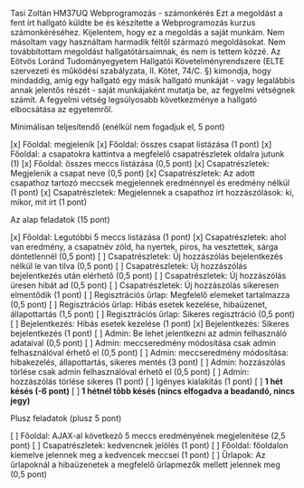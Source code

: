 Tasi Zoltán
HM37UQ
Webprogramozás - számonkérés
Ezt a megoldást a fent írt hallgató küldte be és készítette a Webprogramozás kurzus számonkéréséhez.
Kijelentem, hogy ez a megoldás a saját munkám. Nem másoltam vagy használtam harmadik féltől 
származó megoldásokat. Nem továbbítottam megoldást hallgatótársaimnak, és nem is tettem közzé. 
Az Eötvös Loránd Tudományegyetem Hallgatói Követelményrendszere 
(ELTE szervezeti és működési szabályzata, II. Kötet, 74/C. §) kimondja, hogy mindaddig, 
amíg egy hallgató egy másik hallgató munkáját - vagy legalábbis annak jelentős részét - 
saját munkájaként mutatja be, az fegyelmi vétségnek számít. 
A fegyelmi vétség legsúlyosabb következménye a hallgató elbocsátása az egyetemről.

Minimálisan teljesítendő (enélkül nem fogadjuk el, 5 pont)

[x] Főoldal: megjelenik
[x] Főoldal: összes csapat listázása (1 pont)
[x] Főoldal: a csapatokra kattintva a megfelelő csapatrészletek oldalra jutunk (1)
[x] Főoldal: összes meccs listázása (0,5 pont)
[x] Csapatrészletek: Megjelenik a csapat neve (0,5 pont)
[x] Csapatrészletek: Az adott csapathoz tartozó meccsek megjelennek eredménnyel és eredmény nélkül (1 pont)
[x] Csapatrészletek: Megjelennek a csapathoz írt hozzászólások: ki, mikor, mit írt (1 pont)

Az alap feladatok (15 pont)

[x] Főoldal: Legutóbbi 5 meccs listázása (1 pont)
[x] Csapatrészletek: ahol van eredmény, a csapatnév zöld, ha nyertek, piros, ha vesztettek, sárga döntetlennél (0,5 pont)
[ ] Csapatrészletek: Új hozzászólás bejelentkezés nélkül le van tilva (0,5 pont)
[ ] Csapatrészletek: Új hozzászólás bejelentkezés után elérhető (0,5 pont)
[ ] Csapatrészletek: Új hozzászólás üresen hibát ad (0,5 pont)
[ ] Csapatrészletek: Új hozzászólás sikeresen elmentődik (1 pont)
[ ] Regisztrációs űrlap: Megfelelő elemeket tartalmazza (0,5 pont)
[ ] Regisztrációs űrlap: Hibás esetek kezelése, hibaüzenet, állapottartás (1,5 pont)
[ ] Regisztrációs űrlap: Sikeres regisztráció (0,5 pont)
[ ] Bejelentkezés: Hibás esetek kezelése (1 pont)
[x] Bejelentkezés: Sikeres bejelentkezés (1 pont)
[ ] Admin: Be lehet jelentkezni az admin felhasználó adataival (0,5 pont)
[ ] Admin: meccseredmény módosítása csak admin felhasználóval érhető el (0,5 pont)
[ ] Admin: meccseredmény módosítása: hibakezelés, állapottartás, sikeres mentés (3 pont)
[ ] Admin: hozzászólás törlése csak admin felhasználóval érhető el (0,5 pont)
[ ] Admin: hozzászólás törlése sikeres (1 pont)
[ ] Igényes kialakítás (1 pont)
[ ] **1 hét késés (-6 pont)**
[ ] **1 hétnél több késés (nincs elfogadva a beadandó, nincs jegy)**

Plusz feladatok (plusz 5 pont)

[ ] Főoldal: AJAX-al következő 5 meccs eredményének megjelenítése (2,5 pont)
[ ] Csapatrészletek: kedvencnek jelölés (1 pont)
[ ] Főoldal: főoldalon kiemelve jelennek meg a kedvencek meccsei (1 pont)
[ ] Űrlapok: Az űrlapoknál a hibaüzenetek a megfelelő űrlapmezők mellett jelennek meg (0,5 pont)
